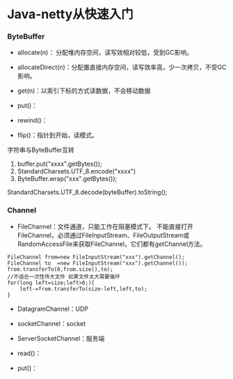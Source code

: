 # Java-netty从快速入门

### ByteBuffer

* allocate(n)： 分配堆内存空间，读写效相对较低，受到GC影响。
* allocateDirect(n)：分配置直接内存空间，读写效率高，少一次拷贝，不受GC影响。
* get(n)：以索引下标的方式读数据，不会移动数据

* put()：
* rewind()：
* flip()：指针到开始，读模式。

字符串与ByteBuffer互转
1. buffer.put("xxxx".getBytes());
2. StandardCharsets.UTF_8.encode("xxxx")
3. ByteBuffer.wrap("xxx".getBytes());

StandardCharsets.UTF_8.decode(byteBuffer).toString();

### Channel
* FileChannel：文件通道，只能工作在阻塞模式下。
    不能直接打开FileChannel，必须通过FileInputStream、FileOutputStream或RandomAccessFile来获取FileChannel，它们都有getChannel方法。

```
FileChannel from=new FileInputStream("xxx").getChannel();
FileChannel to  =new FileInputStream("xxx").getChannel());
from.transferTo(0,from.size(),to);
//不适合一次性传大文件 如果文件太大需要循环
for(long left=size;left>0;){
    left-=from.transferTo(size-left,left,to);
}
```
* DatagramChannel：UDP
* socketChannel：socket
* ServerSocketChannel：服务端

* read()：
* put()：
